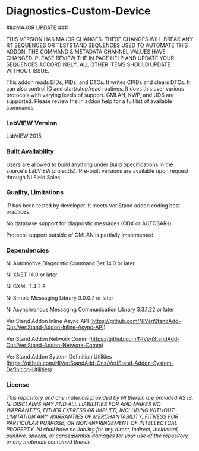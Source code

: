 Diagnostics-Custom-Device
=========================

###MAJOR UPDATE ###

THIS VERSION HAS MAJOR CHANGES.  THESE CHANGES WILL BREAK ANY RT SEQUENCES OR TESTSTAND SEQUENCES USED TO AUTOMATE THIS ADDON.  THE COMMAND & METADATA CHANNEL VALUES HAVE CHANGED.  PLEASE REVIEW THE IN PAGE HELP AND UPDATE YOUR SEQUENCES ACCORDINGLY.  ALL OTHER ITEMS SHOULD UPDATE WITHOUT ISSUE.

This addon reads DIDs, PIDs, and DTCs.  It writes CPIDs and clears DTCs.  It can also control IO and start/stop/read routines.  It does this over various protocols with varying levels of support.  GMLAN, KWP, and UDS are supported.  Please review the in addon help for a full list of available commands.

### LabVIEW Version ###

LabVIEW 2015.

### Built Availability ###

Users are allowed to build anything under Build Specifications in the source's LabVIEW project(s).  Pre-built versions are available upon request through NI Field Sales. 

### Quality, Limitations ###

IP has been tested by developer. It meets VeriStand addon coding best practices.

No database support for diagnostic messages (ODX or AUTOSARs).

Protocol support outside of GMLAN is partially implemented.

### Dependencies ###

NI Automotive Diagnostic Command Set 14.0 or later

NI XNET 14.0 or later

NI GXML 1.4.2.8

NI Simple Messaging Library 3.0.0.7 or later

NI Asynchronous Messaging Communication Library 3.3.1.22 or later

VeriStand Addon Inline Async API (https://github.com/NIVeriStandAdd-Ons/VeriStand-Addon-Inline-Async-API)

VeriStand Addon Network Comm (https://github.com/NIVeriStandAdd-Ons/VeriStand-Addon-Network-Comm)

VeriStand Addon System Definition Utilities (https://github.com/NIVeriStandAdd-Ons/VeriStand-Addon-System-Definition-Utilities)

### License ###

*This repository and any materials provided by NI therein are provided AS IS. NI DISCLAIMS ANY AND ALL LIABILITIES FOR AND MAKES NO WARRANTIES, EITHER EXPRESS OR IMPLIED, INCLUDING WITHOUT LIMITATION ANY WARRANTIES OF MERCHANTABILITY, FITNESS FOR  PARTICULAR PURPOSE, OR NON-INFRINGEMENT OF INTELLECTUAL PROPERTY. NI shall have no liability for any direct, indirect, incidental, punitive, special, or consequential damages for your use of the repository or any materials contained therein.*
